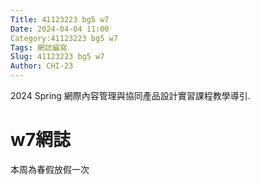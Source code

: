 ```yaml
---
Title: 41123223 bg5 w7
Date: 2024-04-04 11:00
Category:41123223 bg5 w7
Tags: 網誌編寫
Slug: 41123223 bg5 w7
Author: CHI-23
---
```


2024 Spring 網際內容管理與協同產品設計實習課程教學導引.

<!-- PELICAN_END_SUMMARY -->

# w7網誌
本周為春假放假一次